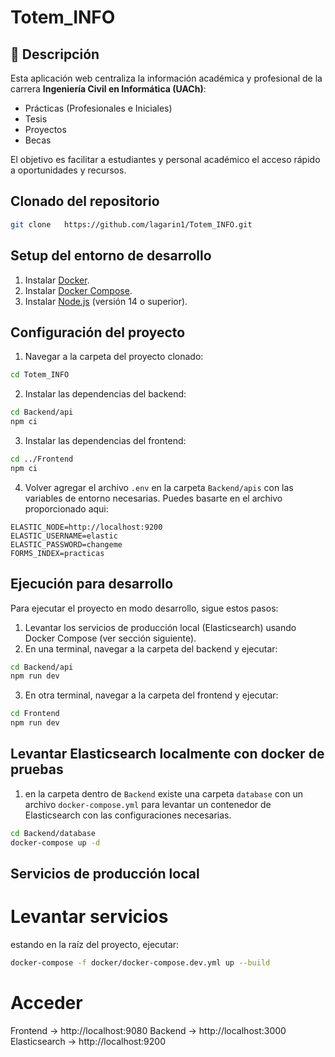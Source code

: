 # Totem_INFO

## 📌 Descripción

Esta aplicación web centraliza la información académica y profesional de la carrera **Ingeniería Civil en Informática (UACh)**:

* Prácticas (Profesionales e Iniciales)
* Tesis
* Proyectos
* Becas

El objetivo es facilitar a estudiantes y personal académico el acceso rápido a oportunidades y recursos.
## Clonado del repositorio

```bash
git clone   https://github.com/lagarin1/Totem_INFO.git
```
## Setup del entorno de desarrollo

1. Instalar [Docker](https://docs.docker.com/get-docker/).
2. Instalar [Docker Compose](https://docs.docker.com/compose/install/).
3. Instalar [Node.js](https://nodejs.org/) (versión 14 o superior).

## Configuración del proyecto
1. Navegar a la carpeta del proyecto clonado:

```bash
cd Totem_INFO
``` 
2. Instalar las dependencias del backend:

```bash
cd Backend/api
npm ci
```

3. Instalar las dependencias del frontend:

```bash
cd ../Frontend
npm ci
```

4. Volver agregar el archivo `.env` en la carpeta `Backend/apis` con las variables de entorno necesarias. Puedes basarte en el archivo proporcionado aqui:

```env
ELASTIC_NODE=http://localhost:9200
ELASTIC_USERNAME=elastic
ELASTIC_PASSWORD=changeme
FORMS_INDEX=practicas
```
## Ejecución para desarrollo
Para ejecutar el proyecto en modo desarrollo, sigue estos pasos:
1. Levantar los servicios de producción local (Elasticsearch) usando Docker Compose (ver sección siguiente).
2. En una terminal, navegar a la carpeta del backend y ejecutar:
```bash
cd Backend/api
npm run dev
```
3. En otra terminal, navegar a la carpeta del frontend y ejecutar:
```bash
cd Frontend
npm run dev
```
## Levantar Elasticsearch localmente con docker de pruebas

1. en la carpeta dentro de `Backend` existe una carpeta `database` con un archivo `docker-compose.yml` para levantar un contenedor de Elasticsearch con las configuraciones necesarias.

```bash
cd Backend/database
docker-compose up -d
```

## Servicios de producción local

# Levantar servicios
estando en la raíz del proyecto, ejecutar:

```bash
docker-compose -f docker/docker-compose.dev.yml up --build
```
# Acceder
Frontend → http://localhost:9080
Backend  → http://localhost:3000
Elasticsearch → http://localhost:9200

